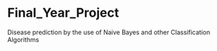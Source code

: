 # Final_Year_Project
Disease prediction by the use of Naive Bayes and other Classification Algorithms
